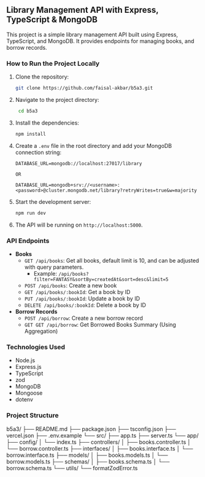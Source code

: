 ## Library Management API with Express, TypeScript & MongoDB
This project is a simple library management API built using Express, TypeScript, and MongoDB. It provides endpoints for managing books, and borrow records.

### How to Run the Project Locally
1. Clone the repository:
   ```bash
   git clone https://github.com/faisal-akbar/b5a3.git
   ```
2. Navigate to the project directory:
   ```bash
    cd b5a3
    ```
3. Install the dependencies:
    ```bash
    npm install
    ```
4. Create a `.env` file in the root directory and add your MongoDB connection string:
    ```plaintext
    DATABASE_URL=mongodb://localhost:27017/library

    OR

    DATABASE_URL=mongodb+srv://<username>:<password>@cluster.mongodb.net/library?retryWrites=true&w=majority
    ```
5. Start the development server:
    ```bash
    npm run dev
    ```
6. The API will be running on `http://localhost:5000`.

### API Endpoints
- **Books**
  - `GET /api/books`: Get all books, default limit is 10, and can be adjusted with query parameters.
    - Example: `/api/books?filter=FANTASY&sortBy=createdAt&sort=desc&limit=5`
  - `POST /api/books`: Create a new book
  - `GET /api/books/:bookId`: Get a book by ID
  - `PUT /api/books/:bookId`: Update a book by ID
  - `DELETE /api/books/:bookId`: Delete a book by ID
- **Borrow Records**
  - `POST /api/borrow`: Create a new borrow record
  - `GET GET /api/borrow`: Get Borrowed Books Summary (Using Aggregation)
 
### Technologies Used
- Node.js
- Express.js
- TypeScript
- zod
- MongoDB
- Mongoose
- dotenv

### Project Structure
b5a3/
    ├── README.md
    ├── package.json
    ├── tsconfig.json
    ├── vercel.json
    ├── .env.example
    └── src/
        ├── app.ts
        ├── server.ts
        └── app/
            ├── config/
            │   └── index.ts
            ├── controllers/
            │   ├── books.controller.ts
            │   └── borrow.controller.ts
            ├── interfaces/
            │   ├── books.interface.ts
            │   └── borrow.interface.ts
            ├── models/
            │   ├── books.models.ts
            │   └── borrow.models.ts
            ├── schemas/
            │   ├── books.schema.ts
            │   └── borrow.schema.ts
            └── utils/
                └── formatZodError.ts
